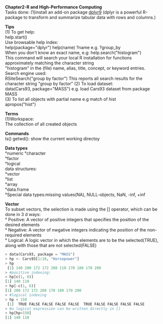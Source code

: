 **Chapter2-R and High-Performance Computing**  
Tasks done:
(1)install an add-on package [dplyr9](http://genomicsclass.github.io/book/pages/dplyr_tutorial.html)
(dplyr is a powerful R-package to transform and summarize tabular data with rows and columns.)  


**Tips**  
(1) To get help:  
help.start()  
Use browsable help index:  
help(package="dplyr") help(name) ?name e.g. ?group_by  
When you don't know an exact name, e.g: help.search("histogram")  
This command will search your local R installation for functions approximately matching the character string  
"histogram" in the (file) name, alias, title, concept, or keyword entries.  
Search engine used:  
RSiteSearch("group by factor") This reports all search results for the character string "group by factor"
(2) To load dataset:  
data(Cars93, package="MASS") e.g. load Cars93 dataset from package MASS  
(3) To list all objects with partial name e.g match of hist  
apropos("hist")

**Terms**  
(1)Workspace:  
The collection of all created objects  

**Commands**  
ls() getwd(): show the current working directoy  

**Data types**  
°numeric
°character  
°factor  
°logical  
data structures:  
°vector  
°list  
°array  
°data.frame  
°Special data types:missing values(NA), NULL-objects, NaN, -inf, +inf

**Vector**  
To subset vectors, the selection is made using the [] operator, which can be done in 3 d ways:  
° Positive: A vector of positive integers that specifies the position of the desired elements  
° Negative: A vector of nwgative integers indicating the position of the non-required elements  
° Logical: A logic vector in which the elements are to be the selected(TRUE), along with those that are not selected(FALSE)  
```python
> data(Cars93, package = "MASS")
> hp <- Cars93[1:10, "Horsepower"]
> hp
 [1] 140 200 172 172 208 110 170 180 170 200
> #positive indexing:
> hp[c(1, 6)]
[1] 140 110
> hp[-c(1, 6)]
[1] 200 172 172 208 170 180 170 200
> #logical indexing
> hp < 150
 [1]  TRUE FALSE FALSE FALSE FALSE  TRUE FALSE FALSE FALSE FALSE
> #a logical expression can be written directly in []
> hp[hp<150]
[1] 140 110
 
